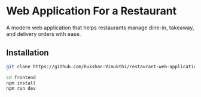 # Web Application For a Restaurant

A modern web application that helps restaurants manage dine-in, takeaway, and delivery orders with ease.

## Installation

```bash
git clone https://github.com/Rukshan-Vimukthi/restaurant-web-application.git

cd frontend
npm install
npm run dev
```
